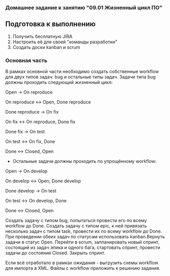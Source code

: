 ### Домашнее задание к занятию "09.01 Жизненный цикл ПО"

## Подготовка к выполнению

1. Получить бесплатную JIRA
2. Настроить её для своей "команды разработки"
3. Создать доски kanban и scrum

### Основная часть

В рамках основной части необходимо создать собственные workflow для двух типов задач: bug и остальные типы задач. Задачи типа bug должны проходить следующий жизненный цикл:

Open -> On reproduce

On reproduce <-> Open, Done reproduce

Done reproduce -> On fix

On fix <-> On reproduce, Done fix

Done fix -> On test

On test <-> On fix, Done

Done <-> Closed, Open

- Остальные задачи должны проходить по упрощённому workflow:

Open -> On develop

On develop <-> Open, Done develop

Done develop -> On test

On test <-> On develop, Done

Done <-> Closed, Open

Создать задачу с типом bug, попытаться провести его по всему workflow до Done. Создать задачу с типом epic, к ней привязать несколько задач с типом task, провести их по всему workflow до Done. 
При проведении обеих задач по статусам использовать kanban.Вернуть задачи в статус Open. Перейти в scrum, запланировать новый спринт, состоящий из задач эпика и одного бага, стартовать спринт, провести задачи до состояния Closed. 
Закрыть спринт.

Если всё отработало в рамках ожидания - выгрузить схемы workflow для импорта в XML. Файлы с workflow приложить к решению задания.

[Первый workflow ]: https://github.com/avo1yanskiy/devops-netology/blob/main/mnt-homeworks/image/bugfix-workflows.xml

[Второй workflow ]: https://github.com/avo1yanskiy/devops-netology/blob/main/mnt-homeworks/image/bugfix-workflows.xml
